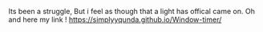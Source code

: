  Its been a struggle, But i feel as though that a light has offical came on. Oh and here my link !
https://simplyyqunda.github.io/Window-timer/ 